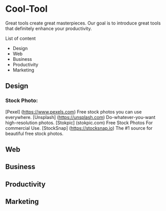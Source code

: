 # Cool-Tool
Great tools create great masterpieces. Our goal is to introduce great tools that definitely enhance your productivity.


List of content
- Design
- Web
- Business
- Productivity
- Marketing

## Design
### Stock Photo:
[Pexel] (https://www.pexels.com) Free stock photos you can use everywhere.
[Unsplash] (https://unsplash.com) Do-whatever-you-want high-resolution photos.
[Stokpic] (stokpic.com) Free Stock Photos For commercial Use.
[StockSnap] (https://stocksnap.io) The #1 source for beautiful free stock photos.

## Web

## Business

## Productivity

## Marketing


